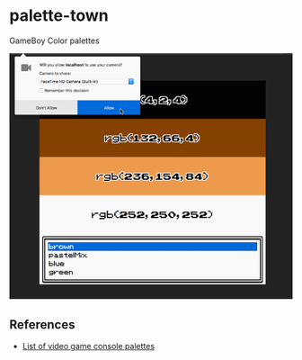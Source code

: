 # palette-town

GameBoy Color palettes

![Webcam screen capture](assets/img/webcam.gif)

## References

* [List of video game console palettes](https://en.wikipedia.org/wiki/List_of_video_game_console_palettes#Game_Boy_Color)
